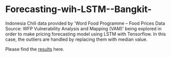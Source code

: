 # Forecasting-wih-LSTM--Bangkit-

Indonesia Chili data provided by 'Word Food Programme – Food Prices Data Source: WFP Vulnerability Analysis and Mapping (VAM)' being explored in order to make pricing forecasting model using LSTM with Tensorflow. In this case, the outliers are handled by replacing them with median value.

Please find the [results](https://github.com/YolaKamalita/Forecasting-wih-LSTM--Bangkit-/blob/master/univariate_time_series_chili_indonesia.ipynb) here.

